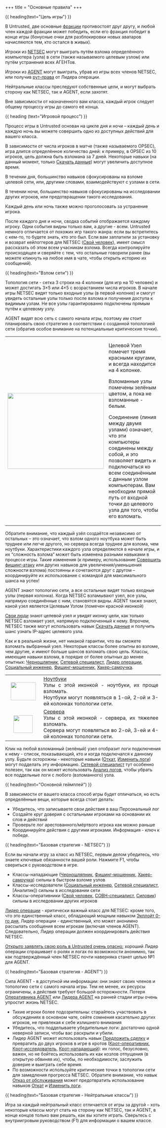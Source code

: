 +++
title = "Основные правила"
+++

{{ heading(text="Цель игры") }}

В Untrusted, две основные [фракции] противостоят друг другу,
и любой член каждой фракции может победить, если его фракция победит в конце игры
(бонусные очки для разблокировки новых аватаров начисляются тем, кто остался в живых).

Игроки из [NETSEC] могут выиграть путём взлома определённого компьютера (узла) в сети (также называемого целевым узлом)
или путём устранения всех АГЕНТов.

Игроки из [AGENT] могут выиграть, убрав из игры всех членов NETSEC,
или получив [рут-права] от Лидера операции.

Нейтральные классы преследуют собственные цели, и могут выбрать сторону как NETSEC, так и AGENT, если захотят.

Вне зависимости от назначенного вам класса, каждый игрок следует общему процессу игры до самого её конца.

{{ heading (text="Игровой процесс") }}

Процесс игры в Untrusted основан на цикле дня и ночи –
каждый день и каждую ночь вы можете совершить одно из доступных действий для вашего класса.

В зависимости от числа игроков в матче (также называемого OPSEC), игра длится определённое количество дней:
к примеру, в OPSEC из 10 игроков, цель должна быть взломана за 7 дней.
Некоторые навыки (на данный момент, только [Скачать данные]) могут увеличить доступное время.

В течении дня, большинство навыков сфокусированы на взломе целевой сети, или, другими словами, взаимодействуют с узлами в сети.

В течении ночи, большинство навыков сфокусированы на исследовании других игроков, или предотвращении такого исследования.

Каждый день или ночь также можно проголосовать за устранение игрока.

После каждого дня и ночи, сводка событий отображается каждому игроку. Одни события видны только вам, а другие - всем.
Untrusted немного отличается от похожих игр такого жанра: если вы встретитесь с кем-то, то будете знать, кто это был.
Если вам заплатили за установку и возврат кейлоггеров для NETSEC ([Свой человек]), имеет смысл рассказать об этом всем учасникам взлома.
Всегда контролируйте происходящее и сверяйте с тем, что остальные говорили ранее
(вы можете кликнуть на любое имя в чате, чтобы открыть историю их сообщений).

{{ heading(text="Взлом сети") }}

Топология сети - сетка 3 строки на 4 колонки (для игр на 10 человек) и может достигать 3×5 или 4×5 с возрастанием числа игроков.
В начале игры NETSEC видят только входные узлы (в первой колонке) и смогут увидеть остальные узлы только после взлома
и получения доступа к видимым узлам. Не все узлы гарантированно подключены прямым путём к целевому узлу.

AGENT видят всю сеть с самого начала игры, поэтому им стоит планировать свою стратегию в соответствии с созданной топологией сети
(обратив особое внимание на потенциальные критические точки).

<table>
    <tr>
        <td><img
                    loading="lazy"
                    src="https://i2.wp.com/www.playuntrusted.com/wp-content/uploads/2020/04/untrusted_topology.png?resize=311%2C245&amp;ssl=1"
                    alt="" width="311" height="245"
                    class="aligncenter size-full wp-image-271"
                    srcset="https://i2.wp.com/www.playuntrusted.com/wp-content/uploads/2020/04/untrusted_topology.png?w=311&amp;ssl=1 311w, https://i2.wp.com/www.playuntrusted.com/wp-content/uploads/2020/04/untrusted_topology.png?resize=300%2C236&amp;ssl=1 300w, https://i2.wp.com/www.playuntrusted.com/wp-content/uploads/2020/04/untrusted_topology.png?resize=250%2C197&amp;ssl=1 250w, https://i2.wp.com/www.playuntrusted.com/wp-content/uploads/2020/04/untrusted_topology.png?resize=228%2C180&amp;ssl=1 228w"
                    sizes="(max-width: 311px) 100vw, 311px"
                    data-recalc-dims="1" /></td>
        <td>

Целевой Узел помечет тремя красными кругами, и всегда находится на 4 колонке.

Взломанные узлы помечены зелёным цветом, а пока не взломанные - белым.

Соединение (линия между двумя узлами) означает, что эти компьютеры соединены между собой,
и это позволяет видеть и подключаться ко всем соединённым с данным узлом компьютерам.
Вам необходим прямой путь от входной точки до целевого узла для того, чтобы его взломать.

</td></tr></table>

Обратите внимание, что каждый узёл создаётся независимо от остальных – это означает,
что взлом одного ноутбука может быть труднее или легче другого, но сервера всегда труднее для взлома, чем ноутбуки.
Характеристики каждого узла определяются в начале игры, и их “сложность взлома” может быть изменена разными навыками в процессе игры.
Такие изменения (к примеру, использование [Совершить фишинг-атаку]
или других навыков для увеличения/уменьшения сложности взлома) постоянны и сочетаются друг с другом –
координируйте их использование с командой для максимального шанса на успех!

AGENT знают топологию сети, а все остальные видят только входные узлы (первая колонка).
Когда NETSEC взламывают узел, все узлы, напрямую соединённые с ним, становятся видны.
AGENT также знают, какой узел является Целевым Узлом (помечен красной иконкой)

[Свои люди] знают целевой узел и увидят иконку цели, как только NETSEC взломает узел, напрямую подключенный к нему.
Впрочем, NETSEC также могут использовать навык [Скачать данные] и получить шанс узнать IP-адрес целевого узла.

Как и в реальной жизни, нет никакой гарантии, что вы сможете взломать выбранный узел.
Некоторые классы более опытны во взломе, чем другие, и имеют больше шансов взломать свою цель.
Классы, имеющие навыки взлома, в порядке от более опытных до менее опытных:
[Черношляпник], [Сетевой специалист], [Лидер операции], [Социальный инженер], [Фишинг-мошенник], [Хакер-самоучка].

<table style="width:100%;">
    <tr>
        <td style="width:100px;margin:auto;text-align:center;">
            <img
                loading="lazy"
                src="https://i2.wp.com/www.playuntrusted.com/wp-content/uploads/2020/04/untrusted_laptop.png?resize=81%2C58&amp;ssl=1"
                alt="" width="81" height="58" class="alignnone size-full wp-image-266"
                data-recalc-dims="1" />
        </td>
        <td style="text-align:justify;border:0px;">
            <u>Ноутбуки</u><br />
            Узлы с этой иконкой - ноутбуки, их проще взломать.<br />
            Ноутбуки могут появляться в 1-ой, 2-ой и 3-ей колонках топологии сети.
        </td>
    </tr>
    <tr>
        <td style="width:100px;margin:auto;text-align:center;border:0px;">
            <img
                loading="lazy"
                src="https://i1.wp.com/www.playuntrusted.com/wp-content/uploads/2020/04/untrusted_server.png?resize=62%2C57&amp;ssl=1"
                alt="" width="62" height="57" class="alignnone size-full wp-image-267"
                data-recalc-dims="1" />
        </td>
        <td style="text-align:justify;">
            <u>Сервера</u><br />
            Узлы с этой иконкой - сервера, их тяжелее взломать.<br />
            Сервера могут появляться во 2-ой, 3-ей и 4-ой колонках топологии сети.
        </td>
    </tr>
</table>

Клик на любой взломанный (зелёный) узел отобразит логи подключения к нему - список, показывающий, кто и когда подключался к данному узлу.
Будьте осторожны - некоторые навыки ([Откат], [Изменить логи]) могут подделать эту информацию.
[Сетевой специалист] тут особенно полезен, так как он может использовать
[Анализ логов], чтобы убрать все поддельные логи с любого (взломанного) узла.

{{ heading(text="Основной геймплей") }}

В зависимости от вашего класса способ игры будет отличаться, но есть определённые вещи, которые всегда стоит делать:

- Убедитесь, что записываете свои действия в ваш Персональный лог
- Создайте круг доверия с остальными игроками на основании их слов и действий
- Проверьте лог арестованного/мёртвого игрока как можно раньше
- Координируйте действия с другими игроками. Информация - ключ к победе.

{{ heading(text="Базовая стратегия - NETSEC") }}

Если вы начали игру за класс из NETSEC, первым делом убедитесь, что знаете ключевые обязанности вашей роли.
Нажмите F1, чтобы свериться с руководством в игре.

- Классы-нападающие
    ([Черношляпник],
    [Фишинг-мошенник],
    [Хакер-самоучка])
    сильны в быстром взломе узлов
- Классы-исследователи
    ([Социальный инженер],
    [Сетевой специалист],
    [Аналитик])
    сильны в исследовании сети
- Классы-оперативники
    ([Свой человек],
    [СОВН-специалист],
    [Силовик])
    сильны в исследовании других игроков

[Лидер операции] - критически важный класс для NETSEC:
кроме того, что это единственный класс, обладающий мощным навыком [Экплойт 0-го дня],
Лидер операции - единственный, кто может анонимно рассылать сообщения всем игрокам (включая членов AGENT).
Следовательно, Лидер операции должен координировать действия NETSEC.

<u>Открыто заявлять свою роль в Untrusted очень опасно:</u> хороший Лидер операции спрашивает о ролях и логах по возможности анонимно,
так как подтверждённый член NETSEC почти наверняка станет целью №1 для AGENT.

{{ heading(text="Базовая стратегия - AGENT") }}

Сила AGENT - в доступной им информации: они знают своих членов и топологию сети с самого начала игры.
Тем не менее, их ресурсы ограничены, а действия требуют большой осторожности.
Потеря [Оперативника AGENT] или [Лидера AGENT] на ранней стадии игры очень упростит жизнь NETSEC.

- Тихие игроки более подозрительны: старайтесь участвовать в обсуждениях в основном чате,
  сейте сомнения касательно других игроков, не привлекая к себе излишнего внимания
- Убедитесь, что подделываете убедительные логи: достаточно одной неверной записи, чтобы вас раскрыли и убили.
- Лидер AGENT может использовать навык [Предложить сделку] и превратить до двух игроков в игре в кротов
  ([Крот-оперативник],
  [Крот-исследователь],
  [Крот-нападающий]):
  их голос, безусловно, важен, но не бойтесь использовать их как козлов отпущения (в открытую обвиняя их),
  чтобы, по необходимости, заслужить доверие и выиграть себе время.
- По возможности используйте критические точки в топологии сети для замедления прогресса NETSEC.
  Обратите внимание, что навык [Отказ от обслуживания] может
  предотвратить использование навыков [Откат] и [Изменить логи].

{{ heading(text="Базовая стратегия - Нейтральные классы") }}

Игра за каждый нейтральный класс отличается от игры за другой –
хоть некоторые классы могут стать на сторону как NETSEC, так и AGENT, в конце концов только вам решать, как вы хотите играть.
Сверьтесь с внутриигровым руководством (F1) для информации о вашем классе.

[фракции]: /factions
[NETSEC]: /factions/#NETSEC
[AGENT]: /factions/#AGENT

[Свой человек]: /classes/#NETSEC_INSIDEMAN
[Свои люди]: /classes/#NETSEC_INSIDEMAN
[Черношляпник]: /classes/#NETSEC_BLACKHAT
[Сетевой специалист]: /classes/#NETSEC_NETWORK_SPECIALIST
[Лидер операции]: /classes/#NETSEC_OPLEADER
[Социальный инженер]: /classes/#NETSEC_SOCIAL_ENGINEER
[Фишинг-мошенник]: /classes/#NETSEC_SPEARPHISHER
[Хакер-самоучка]: /classes/#NETSEC_IMPROVISED_HACKER
[СОВН-специалист]: /classes/#NETSEC_CCTV_SPECIALIST
[Силовик]: /classes/#NETSEC_ENFORCER
[Оперативника AGENT]: /classes/#AGENT_FIELD
[Лидера AGENT]: /classes/#AGENT_LEADER
[Крот-оперативник]: /classes/#AGENT_CONVERTED_FIELDOPS
[Крот-исследователь]: /classes/#AGENT_CONVERTED_INVESTIGATIVE
[Крот-нападающий]: /classes/#AGENT_CONVERTED_OFFENSIVE

[рут-права]: /skills/#GRANT_ROOT
[Экплойт 0-го дня]: /skills/#ZERODAY_EXPLOIT
[Скачать данные]: /skills/#DOWNLOAD_INTEL
[Совершить фишинг-атаку]: /skills/#SPEARPHISH_EXECUTION
[Отказ от обслуживания]: /skills/#DENIAL_OF_SERVICE
[Откат]: /skills/#ROLLBACK
[Изменить логи]: /skills/#ALTER_LOGS
[Анализ логов]: /skills/#LOG_ANALYSIS
[Предложить сделку]: /skills/#STRIKE_DEAL
